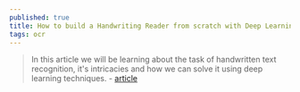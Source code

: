 ```yaml
---
published: true
title: How to build a Handwriting Reader from scratch with Deep Learning
tags: ocr
---
```

> In this article we will be learning about the task of handwritten text recognition, it's intricacies and how we can solve it using deep learning techniques. - [article](https://nanonets.com/blog/handwritten-character-recognition/)
